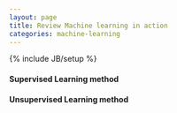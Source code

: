 ```yaml
---
layout: page
title: Review Machine learning in action
categories: machine-learning
---
```

{% include JB/setup %}

#### Supervised Learning method


#### Unsupervised Learning method
